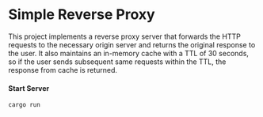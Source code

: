 # Simple Reverse Proxy

This project implements a reverse proxy server that forwards the HTTP requests to the
necessary origin server and returns the original response to the user. It also maintains
an in-memory cache with a TTL of 30 seconds, so if the user sends subsequent same requests
within the TTL, the response from cache is returned.

#### Start Server

```
cargo run
```